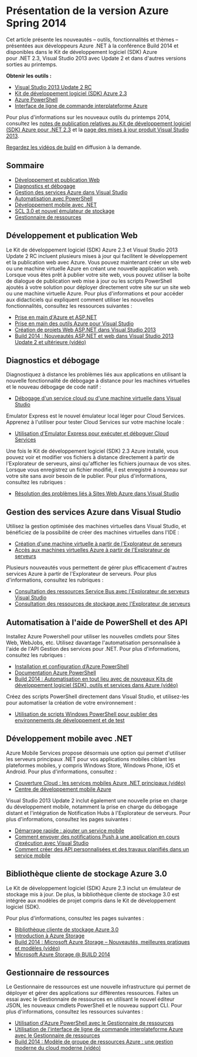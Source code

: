 <properties pageTitle="Azure Spring 2014 release highlights - .NET Dev Center" metaKeywords="azure .net sdk 2.3" description="Learn about the new tools and features available for Azure .NET developers." documentationCenter=".NET" title="Azure Spring 2014 release highlights" authors="mollybos" solutions="" manager="carolz" editor="mollybos" />

<tags ms.service="multiple" ms.workload="multiple" ms.tgt_pltfrm="na" ms.devlang="dotnet" ms.topic="article" ms.date="01/01/1900" ms.author="mollybos"></tags>

# Présentation de la version Azure Spring 2014

Cet article présente les nouveautés – outils, fonctionnalités et thèmes – présentées aux développeurs Azure .NET à la conférence Build 2014 et disponibles dans le Kit de développement logiciel (SDK) Azure pour .NET 2.3, Visual Studio 2013 avec Update 2 et dans d'autres versions sorties au printemps.

**Obtenir les outils :**

-   [Visual Studio 2013 Update 2 RC][Visual Studio 2013 Update 2 RC]
-   [Kit de développement logiciel (SDK) Azure 2.3][Kit de développement logiciel (SDK) Azure 2.3]
-   [Azure PowerShell][Azure PowerShell]
-   [Interface de ligne de commande interplateforme Azure][Interface de ligne de commande interplateforme Azure]

Pour plus d'informations sur les nouveaux outils du printemps 2014, consultez les [notes de publication relatives au Kit de développement logiciel (SDK) Azure pour .NET 2.3][notes de publication relatives au Kit de développement logiciel (SDK) Azure pour .NET 2.3] et la [page des mises à jour produit Visual Studio 2013][page des mises à jour produit Visual Studio 2013].

[Regardez les vidéos de build][Regardez les vidéos de build] en diffusion à la demande.

## Sommaire

-   [Développement et publication Web][Développement et publication Web]
-   [Diagnostics et débogage][Diagnostics et débogage]
-   [Gestion des services Azure dans Visual Studio][Gestion des services Azure dans Visual Studio]
-   [Automatisation avec PowerShell][Automatisation avec PowerShell]
-   [Développement mobile avec .NET][Développement mobile avec .NET]
-   [SCL 3.0 et nouvel émulateur de stockage][SCL 3.0 et nouvel émulateur de stockage]
-   [Gestionnaire de ressources][Gestionnaire de ressources]

## <span id="webdeploy"></span></a>Développement et publication Web

Le Kit de développement logiciel (SDK) Azure 2.3 et Visual Studio 2013 Update 2 RC incluent plusieurs mises à jour qui facilitent le développement et la publication web avec Azure. Vous pouvez maintenant créer un site web ou une machine virtuelle Azure en créant une nouvelle application web. Lorsque vous êtes prêt à publier votre site web, vous pouvez utiliser la boîte de dialogue de publication web mise à jour ou les scripts PowerShell ajoutés à votre solution pour déployer directement votre site sur un site web ou une machine virtuelle Azure. Pour plus d'informations et pour accéder aux didacticiels qui expliquent comment utiliser les nouvelles fonctionnalités, consultez les ressources suivantes :

-   [Prise en main d'Azure et ASP.NET][Prise en main d'Azure et ASP.NET]
-   [Prise en main des outils Azure pour Visual Studio][Prise en main des outils Azure pour Visual Studio]
-   [Création de projets Web ASP.NET dans Visual Studio 2013][Création de projets Web ASP.NET dans Visual Studio 2013]
-   [Build 2014 : Nouveautés ASP.NET et web dans Visual Studio 2013 Update 2 et ultérieure (vidéo)][Build 2014 : Nouveautés ASP.NET et web dans Visual Studio 2013 Update 2 et ultérieure (vidéo)]

## <span id="diagnostics"></span></a>Diagnostics et débogage

Diagnostiquez à distance les problèmes liés aux applications en utilisant la nouvelle fonctionnalité de débogage à distance pour les machines virtuelles et le nouveau débogage de code natif :

-   [Débogage d'un service cloud ou d'une machine virtuelle dans Visual Studio][Débogage d'un service cloud ou d'une machine virtuelle dans Visual Studio]

Emulator Express est le nouvel émulateur local léger pour Cloud Services. Apprenez à l'utiliser pour tester Cloud Services sur votre machine locale :

-   [Utilisation d'Emulator Express pour exécuter et déboguer Cloud Services][Utilisation d'Emulator Express pour exécuter et déboguer Cloud Services]

Une fois le Kit de développement logiciel (SDK) 2.3 Azure installé, vous pouvez voir et modifier vos fichiers à distance directement à partir de l'Explorateur de serveurs, ainsi qu'afficher les fichiers journaux de vos sites. Lorsque vous enregistrez un fichier modifié, il est enregistré à nouveau sur votre site sans avoir besoin de le publier. Pour plus d'informations, consultez les rubriques :

-   [Résolution des problèmes liés à Sites Web Azure dans Visual Studio][Résolution des problèmes liés à Sites Web Azure dans Visual Studio]

## <span id="service-management"></span></a>Gestion des services Azure dans Visual Studio

Utilisez la gestion optimisée des machines virtuelles dans Visual Studio, et bénéficiez de la possibilité de créer des machines virtuelles dans l'IDE :

-   [Création d'une machine virtuelle à partir de l'Explorateur de serveurs][Création d'une machine virtuelle à partir de l'Explorateur de serveurs]
-   [Accès aux machines virtuelles Azure à partir de l'Explorateur de serveurs][Accès aux machines virtuelles Azure à partir de l'Explorateur de serveurs]

Plusieurs nouveautés vous permettent de gérer plus efficacement d'autres services Azure à partir de l'Explorateur de serveurs. Pour plus d'informations, consultez les rubriques :

-   [Consultation des ressources Service Bus avec l'Explorateur de serveurs Visual Studio][Consultation des ressources Service Bus avec l'Explorateur de serveurs Visual Studio]
-   [Consultation des ressources de stockage avec l'Explorateur de serveurs][Consultation des ressources de stockage avec l'Explorateur de serveurs]

## <span id="automation"></span></a>Automatisation à l'aide de PowerShell et des API

Installez Azure Powershell pour utiliser les nouvelles cmdlets pour Sites Web, WebJobs, etc. Utilisez davantage l'automatisation personnalisée à l'aide de l'API Gestion des services pour .NET. Pour plus d'informations, consultez les rubriques :

-   [Installation et configuration d’Azure PowerShell][Installation et configuration d’Azure PowerShell]
-   [Documentation Azure PowerShell][Documentation Azure PowerShell]
-   [Build 2014 : Automatisation en tout lieu avec de nouveaux Kits de développement logiciel (SDK), outils et services dans Azure (vidéo)][Build 2014 : Automatisation en tout lieu avec de nouveaux Kits de développement logiciel (SDK), outils et services dans Azure (vidéo)]

Créez des scripts PowerShell directement dans Visual Studio, et utilisez-les pour automatiser la création de votre environnement :

-   [Utilisation de scripts Windows PowerShell pour publier des environnements de développement et de test][Utilisation de scripts Windows PowerShell pour publier des environnements de développement et de test]

## <span id="mobile"></span></a>Développement mobile avec .NET

Azure Mobile Services propose désormais une option qui permet d'utiliser les serveurs principaux .NET pour vos applications mobiles ciblant les plateformes mobiles, y compris Windows Store, Windows Phone, iOS et Android. Pour plus d'informations, consultez :

-   [Couverture Cloud : les services mobiles Azure .NET principaux (vidéo)][Couverture Cloud : les services mobiles Azure .NET principaux (vidéo)]
-   [Centre de développement mobile Azure][Centre de développement mobile Azure]

Visual Studio 2013 Update 2 inclut également une nouvelle prise en charge du développement mobile, notamment la prise en charge du débogage distant et l'intégration de Notification Hubs à l'Explorateur de serveurs. Pour plus d'informations, consultez les pages suivantes :

-   [Démarrage rapide : ajouter un service mobile][Démarrage rapide : ajouter un service mobile]
-   [Comment envoyer des notifications Push à une application en cours d’exécution avec Visual Studio][Comment envoyer des notifications Push à une application en cours d’exécution avec Visual Studio]
-   [Comment créer des API personnalisées et des travaux planifiés dans un service mobile][Comment créer des API personnalisées et des travaux planifiés dans un service mobile]

## <span id="storage"></span></a>Bibliothèque cliente de stockage Azure 3.0

Le Kit de développement logiciel (SDK) Azure 2.3 inclut un émulateur de stockage mis à jour. De plus, la bibliothèque cliente de stockage 3.0 est intégrée aux modèles de projet compris dans le Kit de développement logiciel (SDK).

Pour plus d'informations, consultez les pages suivantes :

-   [Bibliothèque cliente de stockage Azure 3.0][Bibliothèque cliente de stockage Azure 3.0]
-   [Introduction à Azure Storage][Introduction à Azure Storage]
-   [Build 2014 : Microsoft Azure Storage – Nouveautés, meilleures pratiques et modèles (vidéo)][Build 2014 : Microsoft Azure Storage – Nouveautés, meilleures pratiques et modèles (vidéo)]
-   [Microsoft Azure Storage @ BUILD 2014][Microsoft Azure Storage @ BUILD 2014]

## <span id="arm"></span></a>Gestionnaire de ressources

Le Gestionnaire de ressources est une nouvelle infrastructure qui permet de déployer et gérer des applications sur différentes ressources. Faites un essai avec le Gestionnaire de ressources en utilisant le nouvel éditeur JSON, les nouveaux cmdlets PowerShell et le nouveau support CLI. Pour plus d'informations, consultez les ressources suivantes :

-   [Utilisation d'Azure PowerShell avec le Gestionnaire de ressources][Utilisation d'Azure PowerShell avec le Gestionnaire de ressources]
-   [Utilisation de l'interface de ligne de commande interplateforme Azure avec le Gestionnaire de ressources][Utilisation de l'interface de ligne de commande interplateforme Azure avec le Gestionnaire de ressources]
-   [Build 2014 : Modèle de groupe de ressources Azure : une gestion moderne du cloud moderne (vidéo)][Build 2014 : Modèle de groupe de ressources Azure : une gestion moderne du cloud moderne (vidéo)]

  [Visual Studio 2013 Update 2 RC]: http://aka.ms/vs2013update2rc
  [Kit de développement logiciel (SDK) Azure 2.3]: http://www.windowsazure.com/fr-fr/downloads/
  [Azure PowerShell]: http://go.microsoft.com/?linkid=9811175
  [Interface de ligne de commande interplateforme Azure]: http://go.microsoft.com/?linkid=9828653
  [notes de publication relatives au Kit de développement logiciel (SDK) Azure pour .NET 2.3]: http://go.microsoft.com/fwlink/p/?LinkId=393548
  [page des mises à jour produit Visual Studio 2013]: http://go.microsoft.com/fwlink/?LinkId=272487
  [Regardez les vidéos de build]: http://go.microsoft.com/fwlink/?LinkId=394377&clcid=0x409
  [Développement et publication Web]: #webdeploy
  [Diagnostics et débogage]: #diagnostics
  [Gestion des services Azure dans Visual Studio]: #service-management
  [Automatisation avec PowerShell]: #automation
  [Développement mobile avec .NET]: #mobile
  [SCL 3.0 et nouvel émulateur de stockage]: #storage
  [Gestionnaire de ressources]: #arm
  [Prise en main d'Azure et ASP.NET]: http://azure.microsoft.com/fr-fr/documentation/articles/web-sites-dotnet-get-started/
  [Prise en main des outils Azure pour Visual Studio]: http://msdn.microsoft.com/fr-fr/library/azure/ff687127.aspx
  [Création de projets Web ASP.NET dans Visual Studio 2013]: http://asp.net/visual-studio/overview/2013/creating-web-projects-in-visual-studio
  [Build 2014 : Nouveautés ASP.NET et web dans Visual Studio 2013 Update 2 et ultérieure (vidéo)]: http://channel9.msdn.com/Events/Build/2014/3-602
  [Débogage d'un service cloud ou d'une machine virtuelle dans Visual Studio]: http://msdn.microsoft.com/fr-fr/library/azure/ff683670.aspx
  [Utilisation d'Emulator Express pour exécuter et déboguer Cloud Services]: http://msdn.microsoft.com/fr-fr/library/windowsazure/dn339018.aspx
  [Résolution des problèmes liés à Sites Web Azure dans Visual Studio]: http://www.windowsazure.com/fr-fr/documentation/articles/web-sites-dotnet-troubleshoot-visual-studio
  [Création d'une machine virtuelle à partir de l'Explorateur de serveurs]: http://msdn.microsoft.com/fr-fr/library/windowsazure/dn569263.aspx
  [Accès aux machines virtuelles Azure à partir de l'Explorateur de serveurs]: http://msdn.microsoft.com/fr-fr/library/windowsazure/jj131259.aspx
  [Consultation des ressources Service Bus avec l'Explorateur de serveurs Visual Studio]: http://msdn.microsoft.com/fr-fr/library/windowsazure/jj149828.aspx
  [Consultation des ressources de stockage avec l'Explorateur de serveurs]: http://msdn.microsoft.com/fr-fr/library/windowsazure/ff683677.aspx
  [Installation et configuration d’Azure PowerShell]: http://www.windowsazure.com/fr-fr/documentation/articles/install-configure-powershell/
  [Documentation Azure PowerShell]: http://msdn.microsoft.com/fr-fr/library/windowsazure/jj156055.aspx
  [Build 2014 : Automatisation en tout lieu avec de nouveaux Kits de développement logiciel (SDK), outils et services dans Azure (vidéo)]: http://channel9.msdn.com/Events/Build/2014/3-621
  [Utilisation de scripts Windows PowerShell pour publier des environnements de développement et de test]: http://msdn.microsoft.com/fr-fr/library/windowsazure/dn642480.aspx
  [Couverture Cloud : les services mobiles Azure .NET principaux (vidéo)]: http://channel9.msdn.com/Shows/Cloud+Cover/Episode-137-The-Azure-Mobile-Services-NET-Backend-with-Yavor-Georgiev
  [Centre de développement mobile Azure]: /fr-fr/develop/mobile/
  [Démarrage rapide : ajouter un service mobile]: http://msdn.microsoft.com/fr-fr/library/windows/apps/xaml/dn629482.aspx
  [Comment envoyer des notifications Push à une application en cours d’exécution avec Visual Studio]: http://msdn.microsoft.com/fr-fr/library/windows/apps/xaml/dn614131.aspx
  [Comment créer des API personnalisées et des travaux planifiés dans un service mobile]: http://msdn.microsoft.com/fr-fr/library/windows/apps/xaml/dn614130.aspx
  [Bibliothèque cliente de stockage Azure 3.0]: http://go.microsoft.com/fwlink/?LinkId=394927
  [Introduction à Azure Storage]: /fr-fr/documentation/articles/storage-introduction/
  [Build 2014 : Microsoft Azure Storage – Nouveautés, meilleures pratiques et modèles (vidéo)]: http://channel9.msdn.com/Events/Build/2014/3-628
  [Microsoft Azure Storage @ BUILD 2014]: http://blogs.msdn.com/b/windowsazurestorage/archive/2014/04/08/microsoft-azure-storage-build-2014.aspx
  [Utilisation d'Azure PowerShell avec le Gestionnaire de ressources]: http://go.microsoft.com/fwlink/?LinkID=394767
  [Utilisation de l'interface de ligne de commande interplateforme Azure avec le Gestionnaire de ressources]: /fr-fr/documentation/articles/xplat-cli-azure-resource-manager/
  [Build 2014 : Modèle de groupe de ressources Azure : une gestion moderne du cloud moderne (vidéo)]: http://channel9.msdn.com/Events/Build/2014/2-607
